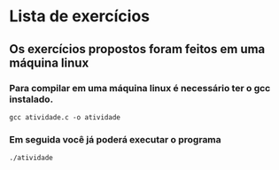# Lista de exercícios
## Os exercícios propostos foram feitos em uma máquina linux
### Para compilar em uma máquina linux é necessário ter o gcc instalado.

```
gcc atividade.c -o atividade
```

### Em seguida você já poderá executar o programa

```
./atividade
```

